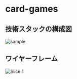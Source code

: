 # card-games

## 技術スタックの構成図
![sample](https://github.com/recursion-team-a/card-games/assets/99064128/d4a30c91-cbe6-4a9f-b46b-abfa76193cb2)

## ワイヤーフレーム
![Slice 1](https://github.com/recursion-team-a/card-games/assets/127278864/f7fce90d-2bdf-40af-90d3-85768a4c7385)